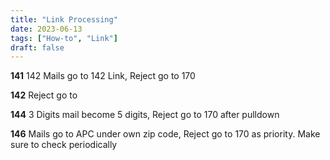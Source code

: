 ```yaml
---
title: "Link Processing"
date: 2023-06-13
tags: ["How-to", "Link"]
draft: false
---
```

**141** 142 Mails go to 142 Link, Reject go to 170

**142** Reject go to 

**144** 3 Digits mail become 5 digits, Reject go to 170 after pulldown

**146** Mails go to APC under own zip code, Reject go to 170 as priority. Make sure to check periodically
